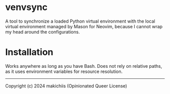 # venvsync

A tool to synchronize a loaded Python virtual environment 
with the local virtual environment managed by Mason for Neovim,
because I cannot wrap my head around the configurations.

# Installation

Works anywhere as long as you have Bash. Does not rely on relative
paths, as it uses environment variables for resource resolution.

---
Copyright (c) 2024 makichiis (Opinionated Queer License)
